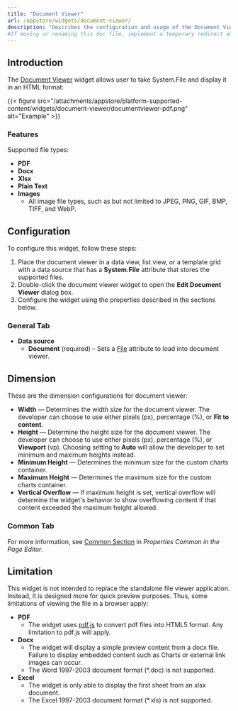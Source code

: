 ```yaml
---
title: "Document Viewer"
url: /appstore/widgets/document-viewer/
description: "Describes the configuration and usage of the Document Viewer widget, which is available in the Mendix Marketplace."
#If moving or renaming this doc file, implement a temporary redirect and let the respective team know they should update the URL in the product. See Mapping to Products for more details.
---
```


## Introduction

The [Document Viewer](https://marketplace.mendix.com/link/component/240853/) widget allows user to take System.File and display it in an HTML format:

{{< figure src="/attachments/appstore/platform-supported-content/widgets/document-viewer/documentviewer-pdf.png" alt="Example" >}}

### Features

Supported file types: 

* **PDF**
* **Docx**
* **Xlsx**
* **Plain Text**
* **Images**
    * All image file types, such as but not limited to JPEG, PNG, GIF, BMP, TIFF, and WebP.

## Configuration

To configure this widget, follow these steps:

1. Place the document viewer in a data view, list view, or a template grid with a data source that has a **System.File** attribute that stores the supported files.
1. Double-click the document viewer widget to open the **Edit Document Viewer** dialog box.
1. Configure the widget using the properties described in the sections below.

### General Tab

* **Data source**
    * **Document** (required) – Sets a [File](/apidocs-mxsdk/apidocs/pluggable-widgets-property-types/#file) attribute to load into document viewer.

## Dimension

These are the dimension configurations for document viewer:

* **Width** — Determines the width size for the document viewer. The developer can choose to use either pixels (px), percentage (%), or **Fit to content**.
* **Height** — Determine the height size for the document viewer. The developer can choose to use either pixels (px), percentage (%), or **Viewport** (vp). Choosing setting to **Auto** will allow the developer to set minimum and maximum heights instead.
* **Minimum Height** — Determines the minimum size for the custom charts container.
* **Maximum Height** — Determines the maximum size for the custom charts container.
* **Vertical Overflow** — If maximum height is set, vertical overflow will determine the widget's behavior to show overflowing content if that content exceeded the maximum height allowed.

### Common Tab

For more information, see [Common Section](/refguide/common-widget-properties/#common-properties) in *Properties Common in the Page Editor*.

## Limitation

This widget is not intended to replace the standalone file viewer application. Instead, it is designed more for quick preview purposes. Thus, some limitations of viewing the file in a browser apply:

* **PDF**
    * The widget uses [pdf.js](https://github.com/mozilla/pdf.js) to convert pdf files into HTML5 format. Any limitation to pdf.js will apply.
* **Docx**
    * The widget will display a simple preview content from a docx file. Failure to display embedded content such as Charts or external link images can occur.
    * The Word 1997-2003 document format (*.doc) is not supported.
* **Excel**
    * The widget is only able to display the first sheet from an xlsx document.
    * The Excel 1997-2003 document format (*.xls) is not supported.
